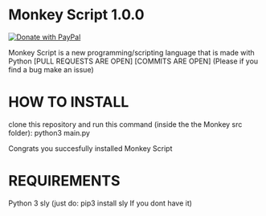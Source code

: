 # Monkey Script 1.0.0 <a href="https://www.paypal.com/cgi-bin/webscr?cmd=_s-xclick&hosted_button_id=QT54MSJR6QU7Y">
  <img src="https://raw.githubusercontent.com/stefan-niedermann/paypal-donate-button/master/paypal-donate-button.png" alt="Donate with PayPal" />
</a>

Monkey Script is a new programming/scripting language that is made with Python [PULL REQUESTS ARE OPEN] [COMMITS ARE OPEN]
(Please if you find a bug make an issue)

# HOW TO INSTALL

clone this repository and run this command (inside the the Monkey src folder): python3 main.py

Congrats you succesfully  installed Monkey Script

# REQUIREMENTS

Python 3
sly (just do: pip3 install sly If you dont have it)
